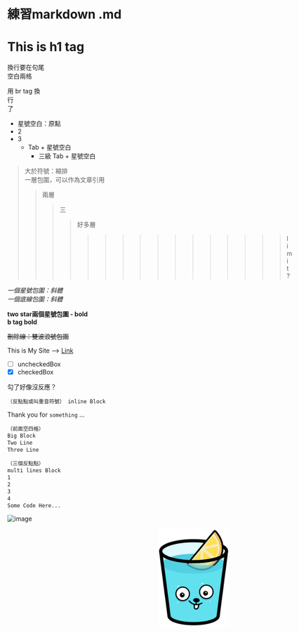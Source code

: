 # 練習markdown .md
<h1>This is h1 tag</h1>

換行要在句尾  
空白兩格  

用 br tag 換<br>行<br />了  

* 星號空白：原點  
* 2
* 3
    * Tab + 星號空白
        * 三級 Tab + 星號空白


> 大於符號：縮排  
> 一層包圍，可以作為文章引用
>> 兩層
>>> 三
>>>> 好多層  
>>>>>>>>>>>>>>>> limit?

*一個星號包圍：斜體*  
_一個底線包圍：斜體_  
 
**two star兩個星號包圍 - bold**  
<b>b tag bold</b> 

~~刪除線：雙波浪號包圍~~  

This is My Site --> [Link](https://gjlmotea.com)

- [ ] uncheckedBox  
- [x] checkedBox  

勾了好像沒反應？  
  
`（反點點或叫重音符號） inline Block`

Thank you for `something` ... 

    （前面空四格）
    Big Block
    Two Line
    Three Line

```
（三個反點點）
multi lines Block
1
2
3
4
Some Code Here...
```
[//]: 註解
[//]: <註解>
[//]: #註解
[comment]: 我是註解
[comment]: <我是註解>
<!-- 我是註解 -->

![image](https://avatars1.githubusercontent.com/u/40420568?s=460&u=b934efe1b760a3789778859ee1bb5b80dbbfe441&v=4 "GJLMoTea")

<img align="right" width="159px" src="https://raw.githubusercontent.com/gin-gonic/logo/master/color.png">